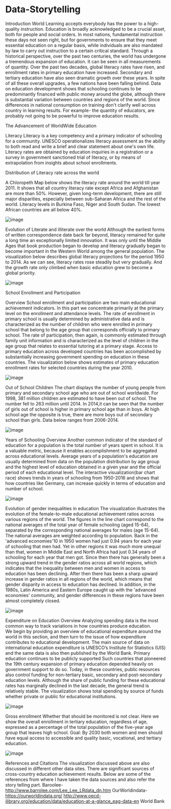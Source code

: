 # Data-Storytelling

Introduction
World Learning accepts everybody has the power to a high-quality instruction. Education is broadly acknowledged to be a crucial asset, both for people and social orders. In most nations, fundamental instruction these days not seen right, but for governments to ensure that they meet essential education on a regular basis, while individuals are also mandated by law to carry out instruction to a certain critical standard. 
Through a historical perspective, over the past two centuries, the world has undergone a tremendous expansion of education. It can be seen in all measurements of quantity. Over the past two decades, global literacy rates have risen, and enrollment rates in primary education have increased. Secondary and tertiary education have also seen dramatic growth over these years. In spite of all these overall upgrades, a few nations have been falling behind.
Data on education development shows that schooling continues to be predominantly financed with public money around the globe, although there is substantial variation between countries and regions of the world. Since differences in national consumption on training don't clarify well across country in learning results. For example- the quantity of educators, are probably not going to be powerful to improve education results.

The Advancement of WorldWide Education

Literacy
Literacy is a key competency and a primary indicator of schooling for a community. UNESCO operationalizes literacy assessment as the ability to both read and write a brief and clear statement about one's own life. Literacy rates are obtained by education inquiries in a registration or a survey in government sanctioned trial of literacy, or by means of extrapolation from insights about school enrollments.

Distribution of Literacy rate across the world

A Chloropeth Map below shows the literacy rate around the world till year 2011. It shows that all country literacy rate except Africa and Afghanistan are more than 50%. However, given long-term development, there are still major disparities, especially between sub-Saharan Africa and the rest of the world. Literacy levels in Burkina Faso, Niger and South Sudan. 
The lowest African countries are all below 40%. 

![image](https://github.com/shashank0291/Data-Storytelling/blob/master/images/literacy-rate-by-country.png)

Evolution of Literate and illiterate over the world
Although the earliest forms of written correspondence date back far beyond, literacy remained for quite a long time an exceptionally limited innovation. It was only until the Middle Ages that book production began to develop and literacy gradually began to become important in the Western World among the general population.
The visualization below describes global literacy projections for the period 1950 to 2014. As we can see, literacy rates rose steadily but very gradually. And the growth rate only climbed when basic education grew to become a global priority.

![image](https://github.com/shashank0291/Data-Storytelling/blob/master/images/img.png)

School Enrollment and Participation

Overview
School enrollment and participation are two main educational achievement indicators. In this part we concentrate primarily at the primary level on the enrollment and attendance levels.
The rate of enrollment in primary school is usually determined by administrative data and is characterized as the number of children who were enrolled in primary school that belong to the age group that corresponds officially to primary school. The rate of participation, then again, is commonly estimated through family unit information and is characterized as the level of children in the age group that relates to essential tutoring at a primary stage.
Access to primary education across developed countries has been accomplished by substantially increasing government spending on education in these countries. The visualization below shows estimates of primary education enrollment rates for selected countries during the year 2010.

![image](https://github.com/shashank0291/Data-Storytelling/blob/master/images/school-enrollment.png)

Out of School Children
The chart displays the number of young people from primary and secondary school age who are out of school worldwide. For 1998, 381 million children are estimated to have been out of school. The number fell to 263 million until 2014.
In 2014,it can be seen that the number of girls out of school is higher in primary school age than in boys. At high school age the opposite is true, there are more boys out of secondary school than girls.
Data below ranges from 2006-2014.

![image](https://github.com/shashank0291/Data-Storytelling/blob/master/images/no_outofschool_children.png)

Years of Schooling
Overview
Another common indicator of the standard of education for a population is the total number of years spent in school. It is a valuable metric, because it enables accomplishment to be aggregated across educational levels. 
Average years of a population's education are usually determined from data on the population distribution by age group and the highest level of education obtained in a given year and the official period of each educational level. 
The interactive visualization(bar chart race) shows trends in years of schooling from 1950-2016 and shows that how countries like Germany, can increase quickly in terms of education and number of school.

![image](https://github.com/shashank0291/Data-Storytelling/blob/master/images/Avg_Schooling_yrs.png)

Evolution of gender inequalities in education
The visualization illustrates the evolution of the female-to-male educational achievement ratios across various regions of the world. 
The figures in the line chart correspond to the national averages of the total year of female schooling (aged 15-64), separated by the corresponding national averages for males (age 15-64). The national averages are weighted according to population. 
Back in the 'advanced economies'10 in 1950 women had just 0.94 years for each year of schooling that men had. Yet in other regions it was much more unequal than that, women in Middle East and North Africa had just 0.34 years of schooling for each year that men got. 
Since then there has generally been a strong upward trend in the gender ratios across all world regions, which indicates that the inequality between men and women in access to education has been declining. 
After then there has been a sharp upward increase in gender ratios in all regions of the world, which means that gender disparity in access to education has declined. In addition, in the 1980s, Latin America and Eastern Europe caught up with the 'advanced economies' community, and gender differences in these regions have been almost completely closed.

![image](https://github.com/shashank0291/Data-Storytelling/blob/master/images/Gender_ratio.png)

Expenditure on Education
Overview
Analyzing spending data is the most common way to track variations in how countries produce education.  
We begin by providing an overview of educational expenditure around the world in this section, and then turn to the issue of how expenditure contributes to educational development. The main source of data on international education expenditure is UNESCO’s Institute for Statistics (UIS) and the same data is also then published by the World Bank.
Primary education continues to be publicly supported
Such countries that pioneered the 19th century expansion of primary education depended heavily on government support to do so. Today, in these countries, public resources also control funding for non-tertiary basic, secondary and post-secondary education levels. 
Although the share of public funding for these educational rates has marginally declined in the last decade, the general trend is relatively stable. 
The visualization shows total spending by source of funds whether private or public for educational institutions. 

![image](https://github.com/shashank0291/Data-Storytelling/blob/master/images/expenditure-on-education.png)

Gross enrollment
Whether that should be monitored is not clear. Here we show the overall enrollment in tertiary education, regardless of age, expressed as a percentage of the total population of the five-year age group that leaves high school. 
Goal: By 2030 both women and men should have equal access to accessible and quality basic, vocational, and tertiary education.

![image](https://github.com/shashank0291/Data-Storytelling/blob/master/images/Gross_enrollment_ratio.png)


References and Citations
The visualization discussed above are also discussed in different other data sites. There are significant sources of cross-country education achievement results.
Below are some of the references from where I have taken the data sources and also refer the story telling part.
Baroolee- http://www.barrolee.com/Lee_Lee_LRdata_dn.htm 
OurWorldindata- https://ourworldindata.org/ 
http://www.oecd-ilibrary.org/education/data/education-at-a-glance_eag-data-en 
World Bank






